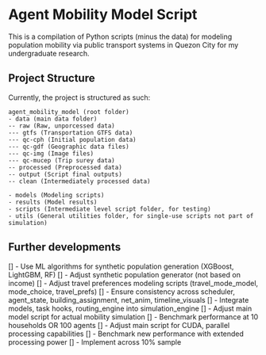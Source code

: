 # **Agent Mobility Model Script**
This is a compilation of Python scripts (minus the data) for modeling population mobility via public transport systems in Quezon City for my undergraduate research.

## Project Structure
Currently, the project is structured as such:
```
agent_mobility_model (root folder)
- data (main data folder)
-- raw (Raw, unporcessed data)
--- gtfs (Transportation GTFS data)
--- qc-cph (Initial population data)
--- qc-gdf (Geographic data files)
--- qc-img (Image files)
--- qc-mucep (Trip surey data)
-- processed (Preprocessed data)
-- output (Script final outputs)
-- clean (Intermediately processed data)

- models (Modeling scripts)
- results (Model results)
- scripts (Intermediate level script folder, for testing)
- utils (General utilities folder, for single-use scripts not part of simulation)
```

## Further developments
[] - Use ML algorithms for synthetic population generation (XGBoost, LightGBM, RF)
[] - Adjust synthetic population generator (not based on income)
[] - Adjust travel preferences modeling scripts (travel_mode_model, mode_choice, travel_prefs)
[] - Ensure consistency across scheduler, agent_state, building_assignment, net_anim, timeline_visuals
[] - Integrate models, task hooks, routing_engine into simulation_engine
[] - Adjust main model script for actual mobility simulation
[] - Benchmark performance at 10 households OR 100 agents
[] - Adjust main script for CUDA, parallel processing capabilities
[] - Benchmark new performance with extended processing power
[] - Implement across 10% sample
